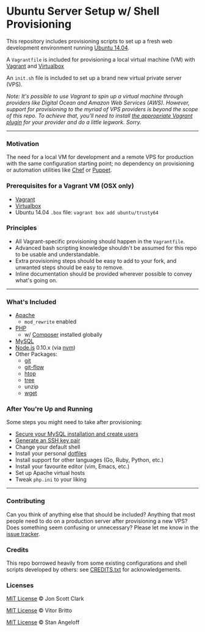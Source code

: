 # Ubuntu Server Setup w/ Shell Provisioning

This repository includes provisioning scripts to set up a fresh web development environment running [Ubuntu 14.04](http://www.ubuntu.com/server).

A `Vagrantfile` is included for provisioning a local virtual machine (VM) with [Vagrant](https://vagrantup.com) and [Virtualbox](https://www.virtualbox.org)

An `init.sh` file is included to set up a brand new virtual private server (VPS).

*Note: It's possible to use Vagrant to spin up a virtual machine through providers like Digital Ocean and Amazon Web Services (AWS). However, support for provisioning to the myriad of VPS providers is beyond the scope of this repo. To achieve that, you'll need to install [the appropriate Vagrant plugin](http://github.com/mitchellh/vagrant/wiki/Available-Vagrant-Plugins#providers) for your provider and do a little legwork. Sorry.*

---

### Motivation

The need for a local VM for development and a remote VPS for production with the same configuration starting point; no dependency on provisioning or automation utilities like [Chef](https://chef.io) or [Puppet](http://puppetlabs.com).

### Prerequisites for a Vagrant VM (OSX only)

- [Vagrant](https://vagrantup.com/downloads.html)
- [Virtualbox](https://www.virtualbox.org/wiki/Downloads)
- Ubuntu 14.04 `.box` file: `vagrant box add ubuntu/trusty64`

### Principles

- All Vagrant-specific provisioning should happen in the `Vagrantfile`.
- Advanced bash scripting knowledge shouldn't be assumed for this repo to be usable and understandable.
- Extra provisioning steps should be easy to add to your fork, and unwanted steps should be easy to remove.
- Inline documentation should be provided wherever possible to convey what's going on.

---

### What's Included

- [Apache](http://httpd.apache.org)
  - `mod_rewrite` enabled
- [PHP](http://php.net)
  - w/ [Composer](https://getcomposer.org) installed globally
- [MySQL](https://www.mysql.com)
- [Node.js](https://nodejs.org) 0.10.x (via [nvm](https://github.com/creationix/nvm))
- Other Packages:
  - [git](https://git-scm.com)
  - [git-flow](https://github.com/nvie/gitflow)
  - [htop](http://hisham.hm/htop)
  - [tree](http://mama.indstate.edu/users/ice/tree)
  - unzip
  - [wget](http://www.gnu.org/software/wget)

### After You're Up and Running

Some steps you might need to take after provisioning:

- [Secure your MySQL installation and create users](https://www.digitalocean.com/community/tutorials/how-to-secure-mysql-and-mariadb-databases-in-a-linux-vps)
- [Generate an SSH key pair](https://help.github.com/articles/generating-ssh-keys/)
- Change your default shell
- Install your personal [dotfiles](https://dotfiles.github.io)
- Install support for other languages (Go, Ruby, Python, etc.)
- Install your favourite editor (vim, Emacs, etc.)
- Set up Apache virtual hosts
- Tweak `php.ini` to your liking

---

### Contributing

Can you think of anything else that should be included? Anything that most people need to do on a production server after provisioning a new VPS? Does something seem confusing or unnecessary? Please let me know in the [issue tracker](https://github.com/jonscottclark/ubuntu-dev-setup/issues).

### Credits

This repo borrowed heavily from some existing configurations and shell scripts developed by others: see [CREDITS.txt](https://github.com/jonscottclark/ubuntu-dev-setup/blob/master/CREDITS.txt) for acknowledgements.

### Licenses

[MIT License](http://jonscottclark.mit-license.org/) © Jon Scott Clark

[MIT License](http://vitorbritto.mit-license.org) © Vitor Britto

[MIT License](https://github.com/StanAngeloff/vagrant-shell-scripts/blob/master/LICENSE.md) © Stan Angeloff